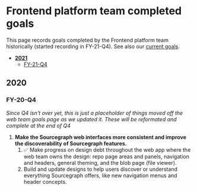 # Frontend platform team completed goals

This page records goals completed by the Frontend platform team historically (started recording in FY-21-Q4). See also our [current goals](goals.md).

- [**2021**](#2020)
  - [FY-21-Q4](#FY-20-Q4)

## 2020

### FY-20-Q4

_Since Q4 isn't over yet, this is just a placeholder of things moved off the web team goals page as we updated it. These will be reformated and complete at the end of Q4_

1. **Make the Sourcegraph web interfaces more consistent and improve the discoverability of Sourcegraph features.**
   1. ✅ Make progress on design debt throughout the web app where the web team owns the design: repo page areas and panels, navigation and headers, general theming, and the blob page (file viewer).
   1. Build and update designs to help users discover or understand everything Sourcegraph offers, like new navigation menus and header concepts.

